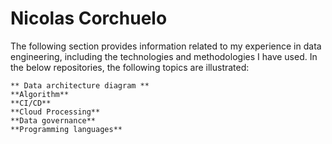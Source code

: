 # Nicolas Corchuelo
The following section provides information related to my experience in data engineering, including the technologies and methodologies I have used. In the below repositories, the following topics are illustrated:

    ** Data architecture diagram **
    **Algorithm**
    **CI/CD**
    **Cloud Processing**
    **Data governance**
    **Programming languages**
